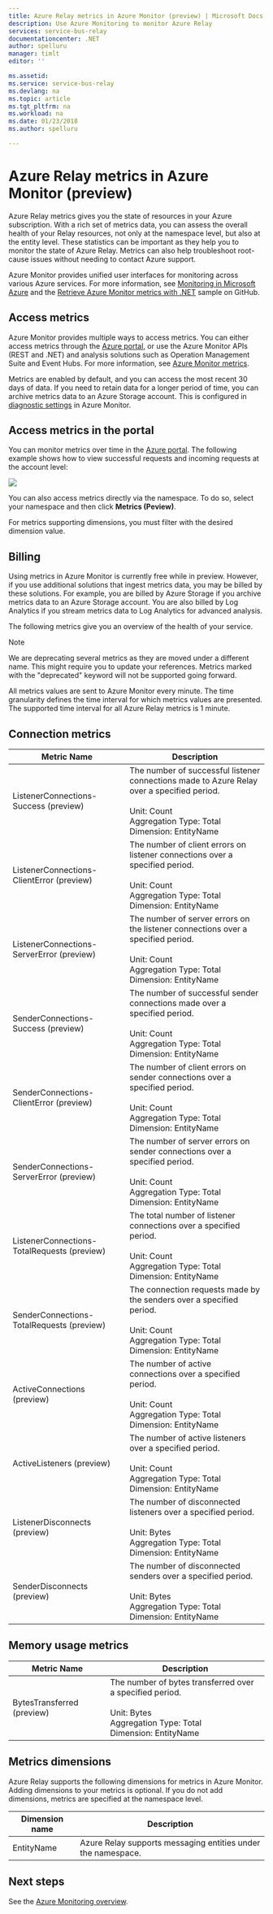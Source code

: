 ```yaml
---
title: Azure Relay metrics in Azure Monitor (preview) | Microsoft Docs
description: Use Azure Monitoring to monitor Azure Relay
services: service-bus-relay
documentationcenter: .NET
author: spelluru
manager: timlt
editor: ''

ms.assetid: 
ms.service: service-bus-relay
ms.devlang: na
ms.topic: article
ms.tgt_pltfrm: na
ms.workload: na
ms.date: 01/23/2018
ms.author: spelluru

---
```

# Azure Relay metrics in Azure Monitor (preview)

Azure Relay metrics gives you the state of resources in your Azure subscription. With a rich set of metrics data, you can assess the overall health of your Relay resources, not only at the namespace level, but also at the entity level. These statistics can be important as they help you to monitor the state of Azure Relay. Metrics can also help troubleshoot root-cause issues without needing to contact Azure support.

Azure Monitor provides unified user interfaces for monitoring across various Azure services. For more information, see [Monitoring in Microsoft Azure](../monitoring-and-diagnostics/monitoring-overview.md) and the [Retrieve Azure Monitor metrics with .NET](https://github.com/Azure-Samples/monitor-dotnet-metrics-api) sample on GitHub.

## Access metrics

Azure Monitor provides multiple ways to access metrics. You can either access metrics through the [Azure portal](https://portal.azure.com), or use the Azure Monitor APIs (REST and .NET) and analysis solutions such as Operation Management Suite and Event Hubs. For more information, see [Azure Monitor metrics](../monitoring-and-diagnostics/monitoring-overview-metrics.md#access-metrics-via-the-rest-api).

Metrics are enabled by default, and you can access the most recent 30 days of data. If you need to retain data for a longer period of time, you can archive metrics data to an Azure Storage account. This is configured in [diagnostic settings](../monitoring-and-diagnostics/monitoring-overview-of-diagnostic-logs.md#diagnostic-settings) in Azure Monitor.

## Access metrics in the portal

You can monitor metrics over time in the [Azure portal](https://portal.azure.com). The following example shows how to view successful requests and incoming requests at the account level:

![][1]

You can also access metrics directly via the namespace. To do so, select your namespace and then click **Metrics (Peview)**. 

For metrics supporting dimensions, you must filter with the desired dimension value.

## Billing

Using metrics in Azure Monitor is currently free while in preview. However, if you use additional solutions that ingest metrics data, you may be billed by these solutions. For example, you are billed by Azure Storage if you archive metrics data to an Azure Storage account. You are also billed by Log Analytics if you stream metrics data to Log Analytics for advanced analysis.

The following metrics give you an overview of the health of your service. 

> [!NOTE]
> We are deprecating several metrics as they are moved under a different name. This might require you to update your references. Metrics marked with the "deprecated" keyword will not be supported going forward.

All metrics values are sent to Azure Monitor every minute. The time granularity defines the time interval for which metrics values are presented. The supported time interval for all Azure Relay metrics is 1 minute.

## Connection metrics

| Metric Name | Description |
| ------------------- | ----------------- |
| ListenerConnections-Success (preview) | The number of successful listener connections made to Azure Relay over a specified period. <br/><br/> Unit: Count <br/> Aggregation Type: Total <br/> Dimension: EntityName|
|ListenerConnections-ClientError (preview)|The number of client errors on listener connections over a specified period.<br/><br/> Unit: Count <br/> Aggregation Type: Total <br/> Dimension: EntityName|
|ListenerConnections-ServerError (preview)|The number of server errors on the listener connections over a specified period.<br/><br/> Unit: Count <br/> Aggregation Type: Total <br/> Dimension: EntityName|
|SenderConnections-Success (preview)|The number of successful sender connections made over a specified period.<br/><br/> Unit: Count <br/> Aggregation Type: Total <br/> Dimension: EntityName|
|SenderConnections-ClientError (preview)|The number of client errors on sender connections over a specified period.<br/><br/> Unit: Count <br/> Aggregation Type: Total <br/> Dimension: EntityName|
|SenderConnections-ServerError (preview)|The number of server errors on sender connections over a specified period.<br/><br/> Unit: Count <br/> Aggregation Type: Total <br/> Dimension: EntityName|
|ListenerConnections-TotalRequests (preview)|The total number of listener connections over a specified period.<br/><br/> Unit: Count <br/> Aggregation Type: Total <br/> Dimension: EntityName|
|SenderConnections-TotalRequests (preview)|The connection requests made by the senders over a specified period.<br/><br/> Unit: Count <br/> Aggregation Type: Total <br/> Dimension: EntityName|
|ActiveConnections (preview)|The number of active connections over a specified period.<br/><br/> Unit: Count <br/> Aggregation Type: Total <br/> Dimension: EntityName|
|ActiveListeners (preview)|The number of active listeners over a specified period.<br/><br/> Unit: Count <br/> Aggregation Type: Total <br/> Dimension: EntityName|
|ListenerDisconnects (preview)|The number of disconnected listeners over a specified period.<br/><br/> Unit: Bytes <br/> Aggregation Type: Total <br/> Dimension: EntityName|
|SenderDisconnects (preview)|The number of disconnected senders over a specified period.<br/><br/> Unit: Bytes <br/> Aggregation Type: Total <br/> Dimension: EntityName|

## Memory usage metrics

| Metric Name | Description |
| ------------------- | ----------------- |
|BytesTransferred (preview)|The number of bytes transferred over a specified period.<br/><br/> Unit: Bytes <br/> Aggregation Type: Total <br/> Dimension: EntityName|

## Metrics dimensions

Azure Relay supports the following dimensions for metrics in Azure Monitor. Adding dimensions to your metrics is optional. If you do not add dimensions, metrics are specified at the namespace level. 

|Dimension name|Description|
| ------------------- | ----------------- |
|EntityName| Azure Relay supports messaging entities under the namespace.|

## Next steps

See the [Azure Monitoring overview](../monitoring-and-diagnostics/monitoring-overview.md).

[1]: ./media/relay-metrics-azure-monitor/relay-monitor1.png




